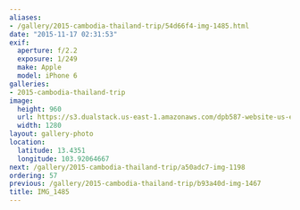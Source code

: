 ```yaml
---
aliases:
- /gallery/2015-cambodia-thailand-trip/54d66f4-img-1485.html
date: "2015-11-17 02:31:53"
exif:
  aperture: f/2.2
  exposure: 1/249
  make: Apple
  model: iPhone 6
galleries:
- 2015-cambodia-thailand-trip
image:
  height: 960
  url: https://s3.dualstack.us-east-1.amazonaws.com/dpb587-website-us-east-1/asset/gallery/2015-cambodia-thailand-trip/54d66f4-img-1485~1280.jpg
  width: 1280
layout: gallery-photo
location:
  latitude: 13.4351
  longitude: 103.92064667
next: /gallery/2015-cambodia-thailand-trip/a50adc7-img-1198
ordering: 57
previous: /gallery/2015-cambodia-thailand-trip/b93a40d-img-1467
title: IMG_1485
---
```


